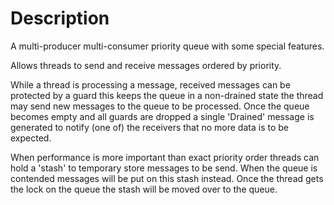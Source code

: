 # Description

A multi-producer multi-consumer priority queue with some special features.

Allows threads to send and receive messages ordered by priority.

While a thread is processing a message, received messages can be protected by a guard this
keeps the queue in a non-drained state the thread may send new messages to the queue to be
processed. Once the queue becomes empty and all guards are dropped a single 'Drained' message
is generated to notify (one of) the receivers that no more data is to be expected.

When performance is more important than exact priority order threads can hold a 'stash' to
temporary store messages to be send. When the queue is contended messages will be put on this
stash instead. Once the thread gets the lock on the queue the stash will be moved over to the
queue.
